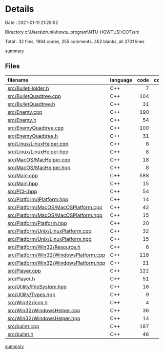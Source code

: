 # Details

Date : 2021-01-11 21:29:52

Directory c:\Users\drunk\howtu_program\NTU-HOWTUSHOOT\src

Total : 32 files,  1984 codes, 255 comments, 462 blanks, all 2701 lines

[summary](results.md)

## Files
| filename | language | code | comment | blank | total |
| :--- | :--- | ---: | ---: | ---: | ---: |
| [src/BulletHolder.h](/src/BulletHolder.h) | C++ | 7 | 0 | 1 | 8 |
| [src/BulletQuadtree.cpp](/src/BulletQuadtree.cpp) | C++ | 104 | 3 | 20 | 127 |
| [src/BulletQuadtree.h](/src/BulletQuadtree.h) | C++ | 31 | 0 | 10 | 41 |
| [src/Enemy.cpp](/src/Enemy.cpp) | C++ | 190 | 23 | 30 | 243 |
| [src/Enemy.h](/src/Enemy.h) | C++ | 54 | 1 | 9 | 64 |
| [src/EnemyQuadtree.cpp](/src/EnemyQuadtree.cpp) | C++ | 100 | 0 | 18 | 118 |
| [src/EnemyQuadtree.h](/src/EnemyQuadtree.h) | C++ | 31 | 0 | 10 | 41 |
| [src/Linux/LinuxHelper.cpp](/src/Linux/LinuxHelper.cpp) | C++ | 8 | 3 | 4 | 15 |
| [src/Linux/LinuxHelper.hpp](/src/Linux/LinuxHelper.hpp) | C++ | 8 | 0 | 3 | 11 |
| [src/MacOS/MacHelper.cpp](/src/MacOS/MacHelper.cpp) | C++ | 18 | 6 | 6 | 30 |
| [src/MacOS/MacHelper.hpp](/src/MacOS/MacHelper.hpp) | C++ | 8 | 0 | 3 | 11 |
| [src/Main.cpp](/src/Main.cpp) | C++ | 588 | 113 | 135 | 836 |
| [src/Main.hpp](/src/Main.hpp) | C++ | 15 | 1 | 6 | 22 |
| [src/PCH.hpp](/src/PCH.hpp) | C++ | 54 | 7 | 12 | 73 |
| [src/Platform/IPlatform.hpp](/src/Platform/IPlatform.hpp) | C++ | 14 | 0 | 3 | 17 |
| [src/Platform/MacOS/MacOSPlatform.cpp](/src/Platform/MacOS/MacOSPlatform.cpp) | C++ | 42 | 18 | 9 | 69 |
| [src/Platform/MacOS/MacOSPlatform.hpp](/src/Platform/MacOS/MacOSPlatform.hpp) | C++ | 15 | 0 | 5 | 20 |
| [src/Platform/Platform.hpp](/src/Platform/Platform.hpp) | C++ | 20 | 0 | 3 | 23 |
| [src/Platform/Unix/LinuxPlatform.cpp](/src/Platform/Unix/LinuxPlatform.cpp) | C++ | 32 | 16 | 8 | 56 |
| [src/Platform/Unix/LinuxPlatform.hpp](/src/Platform/Unix/LinuxPlatform.hpp) | C++ | 15 | 0 | 5 | 20 |
| [src/Platform/Win32/Resource.h](/src/Platform/Win32/Resource.h) | C++ | 6 | 0 | 4 | 10 |
| [src/Platform/Win32/WindowsPlatform.cpp](/src/Platform/Win32/WindowsPlatform.cpp) | C++ | 118 | 38 | 33 | 189 |
| [src/Platform/Win32/WindowsPlatform.hpp](/src/Platform/Win32/WindowsPlatform.hpp) | C++ | 21 | 1 | 8 | 30 |
| [src/Player.cpp](/src/Player.cpp) | C++ | 122 | 1 | 27 | 150 |
| [src/Player.h](/src/Player.h) | C++ | 51 | 0 | 11 | 62 |
| [src/Utility/FileSystem.hpp](/src/Utility/FileSystem.hpp) | C++ | 16 | 1 | 4 | 21 |
| [src/Utility/Types.hpp](/src/Utility/Types.hpp) | C++ | 9 | 0 | 5 | 14 |
| [src/Win32/Icon.h](/src/Win32/Icon.h) | C++ | 4 | 0 | 4 | 8 |
| [src/Win32/WindowsHelper.cpp](/src/Win32/WindowsHelper.cpp) | C++ | 36 | 18 | 12 | 66 |
| [src/Win32/WindowsHelper.hpp](/src/Win32/WindowsHelper.hpp) | C++ | 14 | 0 | 7 | 21 |
| [src/bullet.cpp](/src/bullet.cpp) | C++ | 187 | 5 | 40 | 232 |
| [src/bullet.h](/src/bullet.h) | C++ | 46 | 0 | 7 | 53 |

[summary](results.md)